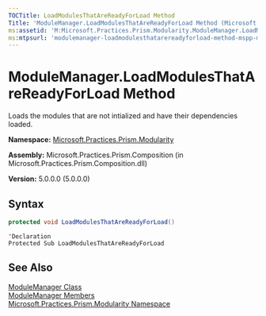 ```yaml
---
TOCTitle: LoadModulesThatAreReadyForLoad Method
Title: 'ModuleManager.LoadModulesThatAreReadyForLoad Method (Microsoft.Practices.Prism.Modularity)'
ms:assetid: 'M:Microsoft.Practices.Prism.Modularity.ModuleManager.LoadModulesThatAreReadyForLoad'
ms:mtpsurl: 'modulemanager-loadmodulesthatarereadyforload-method-mspp-modularity.md'
---
```



# ModuleManager.LoadModulesThatAreReadyForLoad Method

Loads the modules that are not intialized and have their dependencies loaded.

**Namespace:** [Microsoft.Practices.Prism.Modularity](/patterns-practices/reference/mspp-modularity-namespace)

**Assembly:** Microsoft.Practices.Prism.Composition (in Microsoft.Practices.Prism.Composition.dll)

**Version:** 5.0.0.0 (5.0.0.0)

## Syntax

```C#
protected void LoadModulesThatAreReadyForLoad()
```

```VB
'Declaration
Protected Sub LoadModulesThatAreReadyForLoad
```

## See Also

[ModuleManager Class](/patterns-practices/reference/modulemanager-class-mspp-modularity)<br/>
[ModuleManager Members](/patterns-practices/reference/modulemanager-members-mspp-modularity)<br/>
[Microsoft.Practices.Prism.Modularity Namespace](/patterns-practices/reference/mspp-modularity-namespace)<br/>